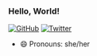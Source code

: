 ### Hello, World!

[![GitHub](https://img.shields.io/badge/GitHub-%40snnpzz-informational)](https://github.com/snnpzz)
[![Twitter](https://img.shields.io/badge/Twitter-%40snnpzz-informational)](https://twitter.com/snnpzz)

- 😄 Pronouns: she/her

<!--
**snnpzz/snnpzz** is a ✨ _special_ ✨ repository because its `README.md` (this file) appears on your GitHub profile.

Here are some ideas to get you started:

- 🔭 I’m currently working on ...
- 🌱 I’m currently learning ...
- 👯 I’m looking to collaborate on ...
- 🤔 I’m looking for help with ...
- 💬 Ask me about ...
- 📫 How to reach me: ...
- 😄 Pronouns: ...
- ⚡ Fun fact: ...
-->

